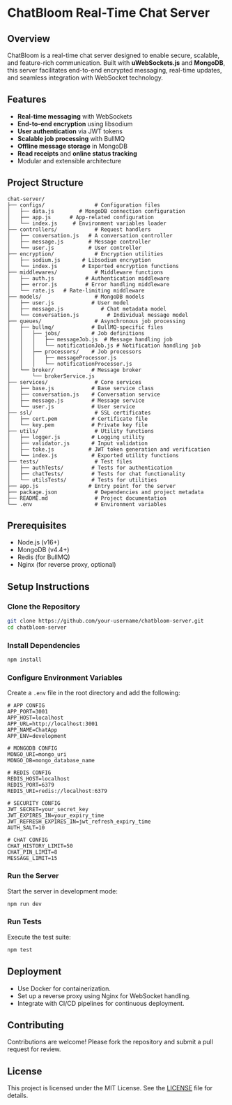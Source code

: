 # ChatBloom Real-Time Chat Server

## Overview
ChatBloom is a real-time chat server designed to enable secure, scalable, and feature-rich communication. Built with **uWebSockets.js** and **MongoDB**, this server facilitates end-to-end encrypted messaging, real-time updates, and seamless integration with WebSocket technology.

## Features
- **Real-time messaging** with WebSockets
- **End-to-end encryption** using libsodium
- **User authentication** via JWT tokens
- **Scalable job processing** with BullMQ
- **Offline message storage** in MongoDB
- **Read receipts** and **online status tracking**
- Modular and extensible architecture

## Project Structure
```
chat-server/
├── configs/                # Configuration files
│   ├── data.js        # MongoDB connection configuration
│   ├── app.js      # App-related configuration
│   └── index.js     # Environment variables loader
├── controllers/            # Request handlers
│   ├── conversation.js   # A conversation controller
│   ├── message.js        # Message controller
│   └── user.js           # User controller
├── encryption/             # Encryption utilities
│   ├── sodium.js       # Libsodium encryption
│   └── index.js        # Exported encryption functions
├── middlewares/            # Middleware functions
│   ├── auth.js          # Authentication middleware
│   ├── error.js         # Error handling middleware
│   └── rate.js   # Rate-limiting middleware
├── models/                 # MongoDB models
│   ├── user.js            # User model
│   ├── message.js            # Chat metadata model
│   └── conversation.js         # Individual message model
├── queues/                 # Asynchronous job processing
│   ├── bullmq/            # BullMQ-specific files
│   │   ├── jobs/          # Job definitions
│   │   │   ├── messageJob.js  # Message handling job
│   │   │   └── notificationJob.js # Notification handling job
│   │   ├── processors/    # Job processors
│   │   │   ├── messageProcessor.js
│   │   │   └── notificationProcessor.js
│   └── broker/            # Message broker
│       └── brokerService.js
├── services/               # Core services
│   ├── base.js            # Base service class
│   ├── conversation.js    # Conversation service
│   ├── message.js         # Message service
│   └── user.js            # User service
├── ssl/                    # SSL certificates
│   ├── cert.pem           # Certificate file
│   └── key.pem            # Private key file
├── utils/                  # Utility functions
│   ├── logger.js          # Logging utility
│   ├── validator.js       # Input validation
│   ├── toke.js           # JWT token generation and verification
│   └── index.js           # Exported utility functions
├── tests/                  # Test files
│   ├── authTests/         # Tests for authentication
│   ├── chatTests/         # Tests for chat functionality
│   └── utilsTests/        # Tests for utilities
├── app.js                # Entry point for the server
├── package.json            # Dependencies and project metadata
├── README.md               # Project documentation
└── .env                    # Environment variables
```

## Prerequisites
- Node.js (v16+)
- MongoDB (v4.4+)
- Redis (for BullMQ)
- Nginx (for reverse proxy, optional)

## Setup Instructions

### Clone the Repository
```bash
git clone https://github.com/your-username/chatbloom-server.git
cd chatbloom-server
```

### Install Dependencies
```bash
npm install
```

### Configure Environment Variables
Create a `.env` file in the root directory and add the following:
```env
# APP CONFIG
APP_PORT=3001
APP_HOST=localhost
APP_URL=http://localhost:3001
APP_NAME=ChatApp
APP_ENV=development

# MONGODB CONFIG
MONGO_URI=mongo_uri
MONGO_DB=mongo_database_name

# REDIS CONFIG
REDIS_HOST=localhost
REDIS_PORT=6379
REDIS_URI=redis://localhost:6379

# SECURITY CONFIG
JWT_SECRET=your_secret_key
JWT_EXPIRES_IN=your_expiry_time
JWT_REFRESH_EXPIRES_IN=jwt_refresh_expiry_time
AUTH_SALT=10

# CHAT CONFIG
CHAT_HISTORY_LIMIT=50
CHAT_PIN_LIMIT=8
MESSAGE_LIMIT=15
```

### Run the Server
Start the server in development mode:
```bash
npm run dev
```

### Run Tests
Execute the test suite:
```bash
npm test
```

## Deployment
- Use Docker for containerization.
- Set up a reverse proxy using Nginx for WebSocket handling.
- Integrate with CI/CD pipelines for continuous deployment.

## Contributing
Contributions are welcome! Please fork the repository and submit a pull request for review.

## License
This project is licensed under the MIT License. See the [LICENSE](LICENSE) file for details.


